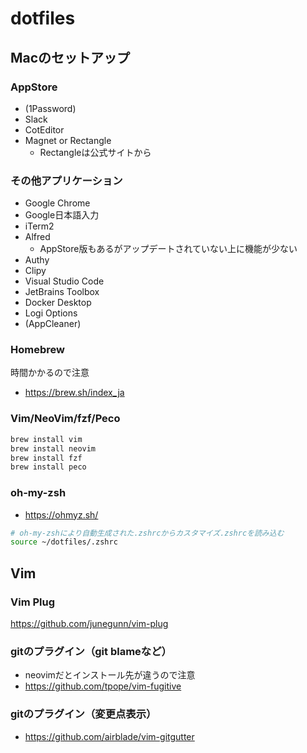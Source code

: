 # dotfiles

## Macのセットアップ

### AppStore

* (1Password)
* Slack
* CotEditor
* Magnet or Rectangle
  * Rectangleは公式サイトから

### その他アプリケーション

* Google Chrome
* Google日本語入力
* iTerm2
* Alfred
  * AppStore版もあるがアップデートされていない上に機能が少ない
* Authy
* Clipy
* Visual Studio Code
* JetBrains Toolbox
* Docker Desktop
* Logi Options
* (AppCleaner)

### Homebrew

時間かかるので注意

* https://brew.sh/index_ja

### Vim/NeoVim/fzf/Peco

```bash
brew install vim
brew install neovim
brew install fzf
brew install peco
```

### oh-my-zsh

* https://ohmyz.sh/

```bash
# oh-my-zshにより自動生成された.zshrcからカスタマイズ.zshrcを読み込む
source ~/dotfiles/.zshrc
```

## Vim

### Vim Plug

https://github.com/junegunn/vim-plug

### gitのプラグイン（git blameなど）

* neovimだとインストール先が違うので注意
* https://github.com/tpope/vim-fugitive

### gitのプラグイン（変更点表示）

* https://github.com/airblade/vim-gitgutter

